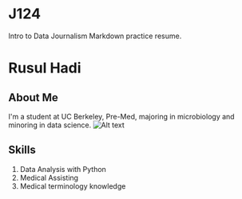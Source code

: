 # J124
Intro to Data Journalism Markdown practice resume.
# Rusul Hadi
## About Me
I'm a student at UC Berkeley, Pre-Med, majoring in microbiology and minoring in data science. 
![Alt text](relative%20path/to/img.jpg?raw=true "Uploading image")
## Skills
1. Data Analysis with Python
2. Medical Assisting 
3. Medical terminology knowledge

